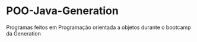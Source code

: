 # POO-Java-Generation
Programas feitos em Programação orientada a objetos durante o bootcamp da Generation

